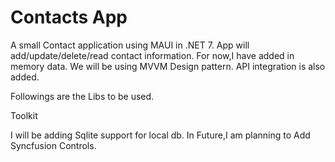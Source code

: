 # Contacts App
A small Contact application using MAUI in .NET 7.
App will add/update/delete/read contact information.
For now,I have added in memory data.
We will be using MVVM Design pattern.
API integration is also added.

Followings are the Libs to be used.

Toolkit

I will be adding Sqlite support for local db.
In Future,I am planning to Add Syncfusion Controls.

